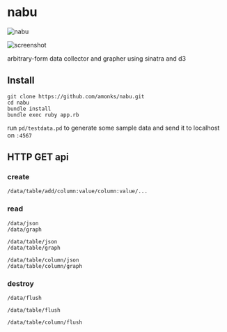 nabu
====

![nabu](http://f.cl.ly/items/0f150s0n2z1h3M271m3B/SuperStock_4048-2804.jpg)

![screenshot](http://cl.ly/XuB9/screen.png)

arbitrary-form data collector and grapher using sinatra and d3

## Install

    git clone https://github.com/amonks/nabu.git
    cd nabu
    bundle install
    bundle exec ruby app.rb

run `pd/testdata.pd` to generate some sample data and send it to localhost on `:4567`

## HTTP GET api

### create

    /data/table/add/column:value/column:value/...

### read

    /data/json
    /data/graph

    /data/table/json
    /data/table/graph

    /data/table/column/json
    /data/table/column/graph

### destroy

    /data/flush

    /data/table/flush

    /data/table/column/flush

